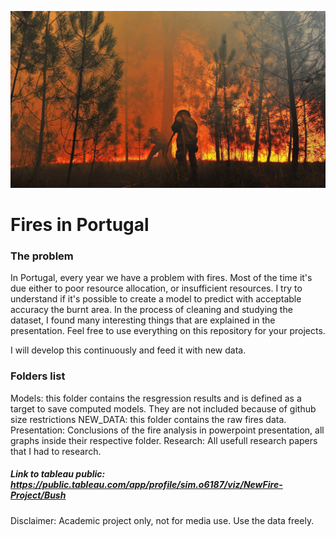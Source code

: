 ![logo_fire](https://raw.githubusercontent.com/Simao-Lopes/Fire-Project/main/Presentation/Background/1817788.jpg)

# Fires in Portugal 

### The problem

In Portugal, every year we have a problem with fires. Most of the time it's due either to poor resource allocation, or insufficient resources. I try to understand if it's possible to create a model to predict with acceptable accuracy the burnt area. In the process of cleaning and studying the dataset, I found many interesting things that are explained in the presentation. Feel free to use everything on this repository for your projects.

I will develop this continuously and feed it with new data.

### Folders list

Models: this folder contains the resgression results and is defined as a target to save computed models. They are not included because of github size restrictions
NEW_DATA: this folder contains the raw fires data.
Presentation: Conclusions of the fire analysis in powerpoint presentation, all graphs inside their respective folder.
Research: All usefull research papers that I had to research.



##### Link to tableau public: https://public.tableau.com/app/profile/sim.o6187/viz/NewFire-Project/Bush

Disclaimer: Academic project only, not for media use. Use the data freely.
